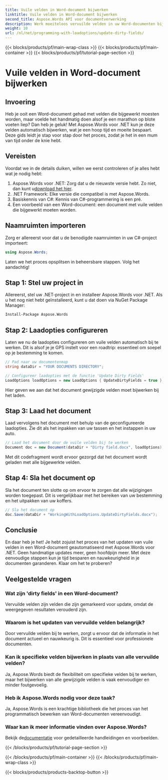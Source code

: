 ```yaml
---
title: Vuile velden in Word-document bijwerken
linktitle: Vuile velden in Word-document bijwerken
second_title: Aspose.Words API voor documentverwerking
description: Werk moeiteloos vervuilde velden in uw Word-documenten bij met Aspose.Words voor .NET met deze uitgebreide, stapsgewijze handleiding.
weight: 10
url: /nl/net/programming-with-loadoptions/update-dirty-fields/
---
```


{{< blocks/products/pf/main-wrap-class >}}
{{< blocks/products/pf/main-container >}}
{{< blocks/products/pf/tutorial-page-section >}}

# Vuile velden in Word-document bijwerken


## Invoering

Heb je ooit een Word-document gehad met velden die bijgewerkt moesten worden, maar voelde het handmatig doen alsof je een marathon op blote voeten liep? Dan heb je geluk! Met Aspose.Words voor .NET kun je deze velden automatisch bijwerken, wat je een hoop tijd en moeite bespaart. Deze gids leidt je stap voor stap door het proces, zodat je het in een mum van tijd onder de knie hebt.

## Vereisten

Voordat we in de details duiken, willen we eerst controleren of je alles hebt wat je nodig hebt:

1.  Aspose.Words voor .NET: Zorg dat u de nieuwste versie hebt. Zo niet, dan kunt u[download het hier](https://releases.aspose.com/words/net/).
2. .NET Framework: Elke versie die compatibel is met Aspose.Words.
3. Basiskennis van C#: Kennis van C#-programmering is een pré.
4. Een voorbeeld van een Word-document: een document met vuile velden die bijgewerkt moeten worden.

## Naamruimten importeren

Zorg er allereerst voor dat u de benodigde naamruimten in uw C#-project importeert:

```csharp
using Aspose.Words;
```

Laten we het proces opsplitsen in beheersbare stappen. Volg het aandachtig!

## Stap 1: Stel uw project in

Allereerst, stel uw .NET-project in en installeer Aspose.Words voor .NET. Als u het nog niet hebt geïnstalleerd, kunt u dat doen via NuGet Package Manager:

```bash
Install-Package Aspose.Words
```

## Stap 2: Laadopties configureren

Laten we nu de laadopties configureren om vuile velden automatisch bij te werken. Dit is alsof je je GPS instelt voor een roadtrip: essentieel om soepel op je bestemming te komen.

```csharp
// Pad naar uw documentenmap
string dataDir = "YOUR DOCUMENTS DIRECTORY";

// Configureer laadopties met de functie 'Update Dirty Fields'
LoadOptions loadOptions = new LoadOptions { UpdateDirtyFields = true };
```

Hier geven we aan dat het document gewijzigde velden moet bijwerken bij het laden.

## Stap 3: Laad het document

Laad vervolgens het document met behulp van de geconfigureerde laadopties. Zie dit als het inpakken van uw tassen en het instappen in uw auto.

```csharp
// Laad het document door de vuile velden bij te werken
Document doc = new Document(dataDir + "Dirty field.docx", loadOptions);
```

Met dit codefragment wordt ervoor gezorgd dat het document wordt geladen met alle bijgewerkte velden.

## Stap 4: Sla het document op

Sla het document ten slotte op om ervoor te zorgen dat alle wijzigingen worden toegepast. Dit is vergelijkbaar met het bereiken van uw bestemming en het uitpakken van uw koffers.

```csharp
// Sla het document op
doc.Save(dataDir + "WorkingWithLoadOptions.UpdateDirtyFields.docx");
```

## Conclusie

En daar heb je het! Je hebt zojuist het proces van het updaten van vuile velden in een Word-document geautomatiseerd met Aspose.Words voor .NET. Geen handmatige updates meer, geen hoofdpijn meer. Met deze eenvoudige stappen kun je tijd besparen en nauwkeurigheid in je documenten garanderen. Klaar om het te proberen?

## Veelgestelde vragen

### Wat zijn 'dirty fields' in een Word-document?
Vervuilde velden zijn velden die zijn gemarkeerd voor update, omdat de weergegeven resultaten verouderd zijn.

### Waarom is het updaten van vervuilde velden belangrijk?
Door vervuilde velden bij te werken, zorgt u ervoor dat de informatie in het document actueel en nauwkeurig is. Dit is essentieel voor professionele documenten.

### Kan ik specifieke velden bijwerken in plaats van alle vervuilde velden?
Ja, Aspose.Words biedt de flexibiliteit om specifieke velden bij te werken, maar het bijwerken van alle gewijzigde velden is vaak eenvoudiger en minder foutgevoelig.

### Heb ik Aspose.Words nodig voor deze taak?
Ja, Aspose.Words is een krachtige bibliotheek die het proces van het programmatisch bewerken van Word-documenten vereenvoudigt.

### Waar kan ik meer informatie vinden over Aspose.Words?
 Bekijk de[documentatie](https://reference.aspose.com/words/net/) voor gedetailleerde handleidingen en voorbeelden.

{{< /blocks/products/pf/tutorial-page-section >}}

{{< /blocks/products/pf/main-container >}}
{{< /blocks/products/pf/main-wrap-class >}}

{{< blocks/products/products-backtop-button >}}
